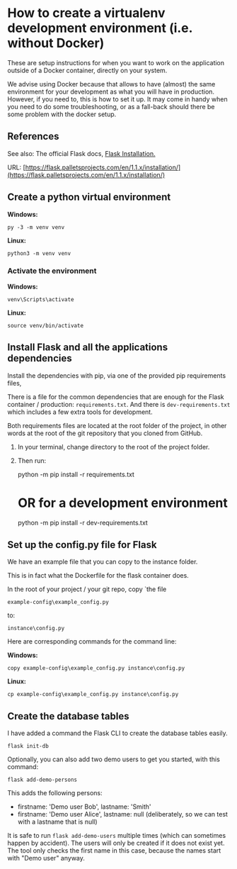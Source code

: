 # How to create a virtualenv development environment (i.e. without Docker)

These are setup instructions for when you want to work on the application outside of a Docker container, directly on your system.

We advise using Docker because that allows to have (almost) the same environment for your development as what you will have in production.
However, if you need to, this is how to set it up. It may come in handy when you need to do some troubleshooting, or as a fall-back should there be some problem with the docker setup.

## References

See also:  The official Flask docs, [Flask Installation.](https://flask.palletsprojects.com/en/1.1.x/installation/)

URL: [https://flask.palletsprojects.com/en/1.1.x/installation/](https://flask.palletsprojects.com/en/1.1.x/installation/)

## Create a python virtual environment

**Windows:**

    py -3 -m venv venv

**Linux:**

    python3 -m venv venv

### Activate the environment

**Windows:**

    venv\Scripts\activate

**Linux:**

    source venv/bin/activate

## Install Flask and all the applications dependencies

Install the dependencies with pip, via one of the provided pip requirements files, 

There is a file for the common dependencies that are enough for the Flask container / production:
`requirements.txt`.
And there is `dev-requirements.txt` which includes a few extra tools for development.

Both requirements files are located at the root folder of the project, in other words at the root of the git repository that you cloned from GitHub.

1. In your terminal, change directory to the root of the project folder.

2. Then run:

    python -m pip install -r requirements.txt
    
    # OR for a development environment

    python -m pip install -r dev-requirements.txt

## Set up the config.py file for Flask

We have an example file that you can copy to the instance folder.

This is in fact what the Dockerfile for the flask container does.

In the root of your project / your git repo, copy `the file 

    example-config\example_config.py

to:

    instance\config.py

Here are corresponding commands for the command line:

**Windows:**

    copy example-config\example_config.py instance\config.py

**Linux:**

    cp example-config\example_config.py instance\config.py

## Create the database tables

I have added a command the Flask CLI to create the database tables easily.

    flask init-db

Optionally, you can also add two demo users to get you started, with this command:

    flask add-demo-persons

This adds the following persons:

- firstname: 'Demo user Bob', lastname: 'Smith'
- firstname: 'Demo user Alice', lastname: null (deliberately, so we can test with a lastname that is null)

It is safe to run `flask add-demo-users` multiple times (which can sometimes happen by accident).
The users will only be created if it does not exist yet. The tool only checks the first name in this case, because the names start with "Demo user" anyway.
